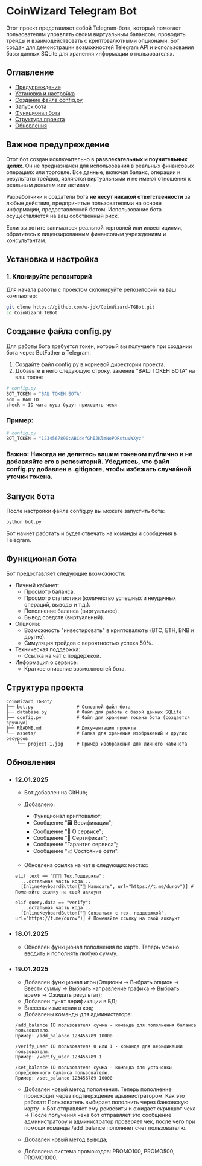 # CoinWizard Telegram Bot

Этот проект представляет собой Telegram-бота, который помогает пользователям управлять своим виртуальным балансом, проводить трейды и взаимодействовать с криптовалютными опционами. Бот создан для демонстрации возможностей Telegram API и использования базы данных SQLite для хранения информации о пользователях.

## Оглавление

- [Предупреждение](#важное-предупреждение)
- [Установка и настройка](#установка-и-настройка)
- [Создание файла config.py](#создание-файла-configpy)
- [Запуск бота](#запуск-бота)
- [Функционал бота](#функционал-бота)
- [Структура проекта](#структура-проекта)
- [Обновления](#обновления)

## Важное предупреждение

Этот бот создан исключительно в **развлекательных и поучительных целях**. Он не предназначен для использования в реальных финансовых операциях или торговле. Все данные, включая баланс, операции и результаты трейдов, являются виртуальными и не имеют отношения к реальным деньгам или активам.

Разработчики и создатели бота **не несут никакой ответственности** за любые действия, предпринятые пользователями на основе информации, предоставленной ботом. Использование бота осуществляется на ваш собственный риск.

Если вы хотите заниматься реальной торговлей или инвестициями, обратитесь к лицензированным финансовым учреждениям и консультантам.

## Установка и настройка

### 1. Клонируйте репозиторий

Для начала работы с проектом склонируйте репозиторий на ваш компьютер:

```bash
git clone https://github.com/w-jpk/CoinWizard-TGBot.git
cd CoinWizard_TGBot
```

## Создание файла config.py

Для работы бота требуется токен, который вы получаете при создании бота через BotFather в Telegram.

1. Создайте файл config.py в корневой директории проекта.
2. Добавьте в него следующую строку, заменив "ВАШ ТОКЕН БОТА" на ваш токен:

```python
# config.py
BOT_TOKEN = "ВАШ ТОКЕН БОТА"
adm = ВАШ ID
check = ID чата куда будут приходить чеки
```

### Пример:

```python
# config.py
BOT_TOKEN = "1234567890:ABCdefGhIJKlmNoPQRstuVWXyz"
```

### Важно: Никогда не делитесь вашим токеном публично и не добавляйте его в репозиторий. Убедитесь, что файл config.py добавлен в .gitignore, чтобы избежать случайной утечки токена.

## Запуск бота

После настройки файла config.py вы можете запустить бота:

```bash
python bot.py
```

Бот начнет работать и будет отвечать на команды и сообщения в Telegram.

## Функционал бота

Бот предоставляет следующие возможности:

- Личный кабинет:
  - Просмотр баланса.
  - Просмотр статистики (количество успешных и неудачных операций, выводы и т.д.).
  - Пополнение баланса (виртуальное).
  - Вывод средств (виртуальный).
- Опционы:
  - Возможность "инвестировать" в криптовалюты (BTC, ETH, BNB и другие).
  - Симуляция трейдов с вероятностью успеха 50%.
- Техническая поддержка:
  - Ссылка на чат с поддержкой.
- Информация о сервисе:
  - Краткое описание возможностей бота.

## Структура проекта

```plaintext
CoinWizard_TGBot/
├── bot.py                # Основной файл бота
├── database.py           # Файл для работы с базой данных SQLite
├── config.py             # Файл для хранения токена бота (создается вручную)
├── README.md             # Документация проекта
└── assets/               # Папка для хранения изображений и других ресурсов
    └── project-1.jpg     # Пример изображения для личного кабинета
```

## Обновления

- ### 12.01.2025

  - Бот добавлен на GitHub;
  - Добавлено:

    - Функционал криптовалют;
    - Сообщение "🗃 Верификация";
    - Сообщение "🔷 О сервисе";
    - Сообщение "📜 Сертификат";
    - Сообщение "Гарантия сервиса";
    - Сообщение "📈 Состояние сети".

  - Обновлена ссылка на чат в следующих местах:

  ```
  elif text == "🧑🏻‍💻 Тех.Поддержка":
    ...остальная часть кода...
    [InlineKeyboardButton("📩 Написать", url="https://t.me/durov")] # Поменяйте ссылку на свой аккаунт

  elif query.data == "verify":
    ...остальная часть кода...
    [InlineKeyboardButton("💬 Связаться с тех. поддержкой", url="https://t.me/durov")] # Поменяйте ссылку на свой аккаунт
  ```

- ### 18.01.2025

  - Обновлен функционал пополнения по карте. Теперь можно вводить и пополнять любую сумму.

- ### 19.01.2025

  - Добавлен функционал игры(Опционы -> Выбрать опцион -> Ввести сумму -> Выбрать направление графика -> Выбрать время -> Ожидать результат);
  - Добавлен пункт верификации в БД;
  - Внесены изменения в код;
  - Добавлены команды для администатора:
  ```
  /add_balance ID пользователя сумма - команда для пополнения баланса пользователю.
  Пример: /add_balance 123456789 10000

  /verify_user ID пользователя 0 или 1 - команда для верификации пользователя.
  Пример: /verify_user 123456789 1

  /set_balance ID пользователя сумма - команда для установки определенного баланса пользователю.
  Пример: /set_balance 123456789 10000
  ```
  - Добавлен новый метод пополнения. Теперь пополнение происходит через подтверждение администратором. Как это работат: Пользователь выбирает пополнить через банковскую карту -> Бот отправляет ему реквезиты и ожидает скриншот чека -> После получения чека бот отправляет это сообщение администратору и администратор проверяет чек, после чего при помощи команды /add_balance пополняет счет пользователю.

  - Добавлен новый метод вывода;
  - Добавлена система промокодов: PROMO100, PROMO500, PROMO1000.